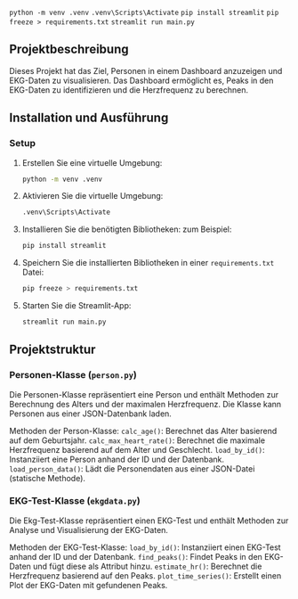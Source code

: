 `python -m venv .venv`
`.venv\Scripts\Activate`
`pip install streamlit`
`pip freeze > requirements.txt`
`streamlit run main.py`



## Projektbeschreibung
Dieses Projekt hat das Ziel, Personen in einem Dashboard anzuzeigen und EKG-Daten zu visualisieren. Das Dashboard ermöglicht es, Peaks in den EKG-Daten zu identifizieren und die Herzfrequenz zu berechnen.

## Installation und Ausführung

### Setup

1. Erstellen Sie eine virtuelle Umgebung:
    ```sh
    python -m venv .venv
    ```

2. Aktivieren Sie die virtuelle Umgebung:
    ```sh
    .venv\Scripts\Activate
    ```

3. Installieren Sie die benötigten Bibliotheken:
    zum Beispiel:
    ```sh
    pip install streamlit
    ```

4. Speichern Sie die installierten Bibliotheken in einer `requirements.txt` Datei:
    ```sh
    pip freeze > requirements.txt
    ```

5. Starten Sie die Streamlit-App:
    ```sh
    streamlit run main.py
    ```

## Projektstruktur

### Personen-Klasse (`person.py`)
Die Personen-Klasse repräsentiert eine Person und enthält Methoden zur Berechnung des Alters und der maximalen Herzfrequenz. Die Klasse kann Personen aus einer JSON-Datenbank laden.

Methoden der Person-Klasse:
`calc_age()`: Berechnet das Alter basierend auf dem Geburtsjahr.
`calc_max_heart_rate()`: Berechnet die maximale Herzfrequenz basierend auf dem Alter und Geschlecht.
`load_by_id()`: Instanziiert eine Person anhand der ID und der Datenbank.
`load_person_data()`: Lädt die Personendaten aus einer JSON-Datei (statische Methode).

### EKG-Test-Klasse (`ekgdata.py`)
Die Ekg-Test-Klasse repräsentiert einen EKG-Test und enthält Methoden zur Analyse und Visualisierung der EKG-Daten.

Methoden der EKG-Test-Klasse:
`load_by_id()`: Instanziiert einen EKG-Test anhand der ID und der Datenbank.
`find_peaks()`: Findet Peaks in den EKG-Daten und fügt diese als Attribut hinzu.
`estimate_hr()`: Berechnet die Herzfrequenz basierend auf den Peaks.
`plot_time_series()`: Erstellt einen Plot der EKG-Daten mit gefundenen Peaks.